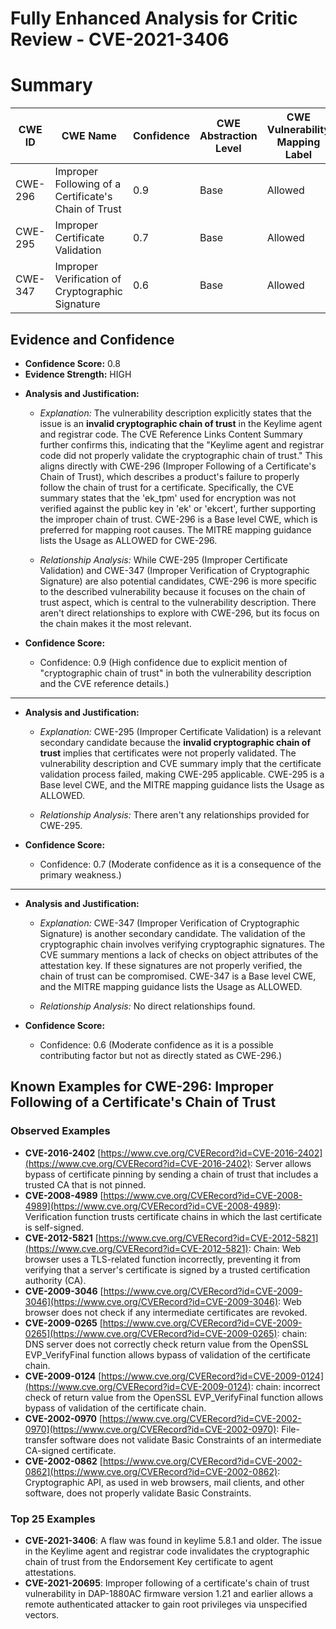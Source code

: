 # Fully Enhanced Analysis for Critic Review - CVE-2021-3406

# Summary
| CWE ID | CWE Name | Confidence | CWE Abstraction Level | CWE Vulnerability Mapping Label | CWE-Vulnerability Mapping Notes |
|---|---|---|---|---|---|
| CWE-296 | Improper Following of a Certificate's Chain of Trust | 0.9 | Base | Allowed | Primary CWE. |
| CWE-295 | Improper Certificate Validation | 0.7 | Base | Allowed | Secondary Candidate. |
| CWE-347 | Improper Verification of Cryptographic Signature | 0.6 | Base | Allowed | Secondary Candidate. |

## Evidence and Confidence

*   **Confidence Score:** 0.8
*   **Evidence Strength:** HIGH

- **Analysis and Justification:**  
  - *Explanation:* The vulnerability description explicitly states that the issue is an **invalid cryptographic chain of trust** in the Keylime agent and registrar code. The CVE Reference Links Content Summary further confirms this, indicating that the "Keylime agent and registrar code did not properly validate the cryptographic chain of trust." This aligns directly with CWE-296 (Improper Following of a Certificate's Chain of Trust), which describes a product's failure to properly follow the chain of trust for a certificate. Specifically, the CVE summary states that the 'ek_tpm' used for encryption was not verified against the public key in 'ek' or 'ekcert', further supporting the improper chain of trust. CWE-296 is a Base level CWE, which is preferred for mapping root causes. The MITRE mapping guidance lists the Usage as ALLOWED for CWE-296.
  
  - *Relationship Analysis:* While CWE-295 (Improper Certificate Validation) and CWE-347 (Improper Verification of Cryptographic Signature) are also potential candidates, CWE-296 is more specific to the described vulnerability because it focuses on the chain of trust aspect, which is central to the vulnerability description. There aren't direct relationships to explore with CWE-296, but its focus on the chain makes it the most relevant.

- **Confidence Score:**  
  - Confidence: 0.9 (High confidence due to explicit mention of "cryptographic chain of trust" in both the vulnerability description and the CVE reference details.)

---
- **Analysis and Justification:**  
  - *Explanation:* CWE-295 (Improper Certificate Validation) is a relevant secondary candidate because the **invalid cryptographic chain of trust** implies that certificates were not properly validated. The vulnerability description and CVE summary imply that the certificate validation process failed, making CWE-295 applicable. CWE-295 is a Base level CWE, and the MITRE mapping guidance lists the Usage as ALLOWED.
  
  - *Relationship Analysis:* There aren't any relationships provided for CWE-295.

- **Confidence Score:**  
  - Confidence: 0.7 (Moderate confidence as it is a consequence of the primary weakness.)

---
- **Analysis and Justification:**  
  - *Explanation:* CWE-347 (Improper Verification of Cryptographic Signature) is another secondary candidate. The validation of the cryptographic chain involves verifying cryptographic signatures. The CVE summary mentions a lack of checks on object attributes of the attestation key. If these signatures are not properly verified, the chain of trust can be compromised. CWE-347 is a Base level CWE, and the MITRE mapping guidance lists the Usage as ALLOWED.
  
  - *Relationship Analysis:* No direct relationships found.

- **Confidence Score:**  
  - Confidence: 0.6 (Moderate confidence as it is a possible contributing factor but not as directly stated as CWE-296.)



## Known Examples for CWE-296: Improper Following of a Certificate's Chain of Trust
### Observed Examples
- **CVE-2016-2402** [https://www.cve.org/CVERecord?id=CVE-2016-2402](https://www.cve.org/CVERecord?id=CVE-2016-2402): Server allows bypass of certificate pinning by sending a chain of trust that includes a trusted CA that is not pinned.
- **CVE-2008-4989** [https://www.cve.org/CVERecord?id=CVE-2008-4989](https://www.cve.org/CVERecord?id=CVE-2008-4989): Verification function trusts certificate chains in which the last certificate is self-signed.
- **CVE-2012-5821** [https://www.cve.org/CVERecord?id=CVE-2012-5821](https://www.cve.org/CVERecord?id=CVE-2012-5821): Chain: Web browser uses a TLS-related function incorrectly, preventing it from verifying that a server's certificate is signed by a trusted certification authority (CA).
- **CVE-2009-3046** [https://www.cve.org/CVERecord?id=CVE-2009-3046](https://www.cve.org/CVERecord?id=CVE-2009-3046): Web browser does not check if any intermediate certificates are revoked.
- **CVE-2009-0265** [https://www.cve.org/CVERecord?id=CVE-2009-0265](https://www.cve.org/CVERecord?id=CVE-2009-0265): chain: DNS server does not correctly check return value from the OpenSSL EVP_VerifyFinal function allows bypass of validation of the certificate chain.
- **CVE-2009-0124** [https://www.cve.org/CVERecord?id=CVE-2009-0124](https://www.cve.org/CVERecord?id=CVE-2009-0124): chain: incorrect check of return value from the OpenSSL EVP_VerifyFinal function allows bypass of validation of the certificate chain.
- **CVE-2002-0970** [https://www.cve.org/CVERecord?id=CVE-2002-0970](https://www.cve.org/CVERecord?id=CVE-2002-0970): File-transfer software does not validate Basic Constraints of an intermediate CA-signed certificate.
- **CVE-2002-0862** [https://www.cve.org/CVERecord?id=CVE-2002-0862](https://www.cve.org/CVERecord?id=CVE-2002-0862): Cryptographic API, as used in web browsers, mail clients, and other software, does not properly validate Basic Constraints.
### Top 25 Examples
- **CVE-2021-3406**: A flaw was found in keylime 5.8.1 and older. The issue in the Keylime agent and registrar code invalidates the cryptographic chain of trust from the Endorsement Key certificate to agent attestations.
- **CVE-2021-20695**: Improper following of a certificate's chain of trust vulnerability in DAP-1880AC firmware version 1.21 and earlier allows a remote authenticated attacker to gain root privileges via unspecified vectors.
